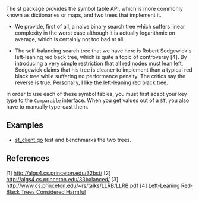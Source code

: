 The st package provides the symbol table API, which is more commonly known as
dictionaries or maps, and two trees that implement it.

* We provide, first of all, a naive binary search tree which suffers linear
complexity in the worst case although it is actually logarithmic on average,
which is certainly not too bad at all. 

* The self-balancing search tree that we have here is Robert Sedgewick's
left-leaning red back tree, which is quite a topic of controversy [4]. By
introducing a very simple restriction that all red nodes must lean left,
Sedgewick claims that his tree is cleaner to implement than a typical red black
tree while suffering no performance penalty. The critics say the reverse is
true. Personally, I like the left-leaning red black tree.

In order to use each of these symbol tables, you must first adapt your key
type to the `Comparable` interface. When you get values out of a `ST`, you also
have to manually type-cast them. 

## Examples

* [st_client.go](https://github.com/seri/goalgo/blob/master/examples/st_client.go)
test and benchmarks the two trees.

## References

[1] http://algs4.cs.princeton.edu/32bst/
[2] http://algs4.cs.princeton.edu/33balanced/
[3] http://www.cs.princeton.edu/~rs/talks/LLRB/LLRB.pdf
[4] [Left-Leaning Red-Black Trees Considered Harmful](http://www.read.seas.harvard.edu/~kohler/notes/llrb.html)
